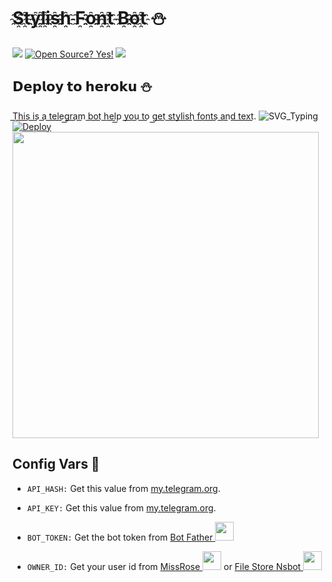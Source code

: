 # S҈t҈y҈l҈i҈s҈h҈ F҈o҈n҈t҈ B҈o҈t҈ ⛄

<a href="https://telegram.dog/boDecorationBot"><img src="https://img.shields.io/badge/Stlish_Text-Bot-blue.svg?logo=telegram"></a>
[![Open Source? Yes!](https://badgen.net/badge/Open%20Source%20%3F/Yes/yellow?icon=github)](https://github.com/Bottom-T/Stylish-Text)
<a href="https://telegram.dog/us7a5"><img src="https://img.shields.io/badge/Telegram-by--blue.svg?logo=telegram"></a>
## 𝗗𝗲𝗽𝗹𝗼𝘆 𝘁𝗼 𝗵𝗲𝗿𝗼𝗸𝘂 ⛄

T͟h͟i͟s͟ i͟s͟ a͟ t͟e͟l͟e͟g͟r͟a͟m͟ b͟o͟t͟ h͟e͟l͟p͟ y͟o͟u͟ t͟o͟ g͟e͟t͟ s͟t͟y͟l͟i͟s͟h͟ f͟o͟n͟t͟s͟ a͟n͟d͟ t͟e͟x͟t͟.
![SVG_Typing](https://readme-typing-svg.herokuapp.com/?lines=+𝗗𝗲𝗽𝗹𝗼𝘆%E2%9D%A4%EF%B8%8F;𝗕𝗢𝗧+𝗦𝘁𝘆𝗹𝗶𝘀𝗵+𝗧𝗲𝗹𝗲𝗴𝗿𝗮𝗺%E2%9D%A4%EF%B8%8F+)
[![Deploy](https://www.herokucdn.com/deploy/button.svg)](https://heroku.com/deploy?template=https://github.com/C2BoT/Stylish-Text)
<img src="https://te.legra.ph/file/dd6ba7601553ff0eb8209.jpg" height="490"><br>

## Config Vars 🤖

- `API_HASH:` Get this value from [my.telegram.org](https://my.telegram.org).

- `API_KEY:` Get this value from [my.telegram.org](https://my.telegram.org).

- `BOT_TOKEN:` Get the bot token from [Bot Father <img src="https://telegra.ph/file/8d80c13110506bf1cb58e.jpg" width="30" height="30">](https://telegram.dog/BotFather)

- `OWNER_ID:` Get your user id from [MissRose <img src="https://telegra.ph/file/0a36032bd2221c8d4209d.jpg" width="30" height="30">](https://telegram.dog/MissRose_bot) or [File Store Nsbot <img src="https://telegra.ph/file/bdd3352951be090a56590.jpg" width="30" height="30">](https://telegram.dog/FileStore_Nsbot)

